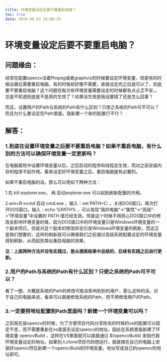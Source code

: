 ```yaml
---
title: 环境变量设定后要不要重启电脑？
toc: true
date: 2018-08-03 20:06:29
---
```

# 环境变量设定后要不要重启电脑？

## 问题缘由：


经常在配置opencv活着ffmpeg或者graphviz的时候要设定环境变量，但是有的时候设置后需要重启电脑，有的时候却好像不需要，直接设定完之后就可以了，到底要不要重启电脑？这个问题在每次有环境变量需要设定的时候都有点忐忑不安。。总是不知道到底是不是真的生效了？如果没生效是我设置错了还是怎么回事？

而且，设置用户的Path与系统的Path有什么区别？只使之系统的Path可不可以？而且为什么要设定在Path里面，我新建一个新的配置行不行？


## 解答：




### 1.到底在设置环境变量之后要不要重启电脑？如果不重启电脑，有什么别的方法可以确保环境变量一定更新吗？


在电脑属性中设置环境变量以后，之后启动的程序和线程会生效，而对之前驻留内存的程序不起作用。看来设定好环境变量之后，重启电脑是有必要的。

如果不重启电脑的话，那么可以用如下两种方法：

1.先 kill explorer.exe， 再 启动explorer.exe 可以起到刷新配置的作用。

2.win+R->cmd 启动 cmd.exe ，输入：set PATH=C: ，关闭DOS窗口。再次打开DOS窗口，输入：echo %PATH% ，可以发现“我的电脑”->“属性”->“高级”->“环境变量”中设置的 PATH 值已经生效。但是这个时候不用担心DOS窗口中的修改会影响环境变量的值，因为DOS窗口中的环境变量只是Windows环境变量的一个副本而已。但是对这个副本的修改却会引发Windows环境变量的刷新，而这正是我们想要的，这样的刷新就可以确保我们之前通过高级系统配置设定的环境变量得到刷新，从而起到类似重启电脑的效果。

**注：上面两种方法并没有实践过，是从搜索结果中总结的，后续有实践之后进行更新。**


### 2.用户的Path与系统的Path有什么区别？只使之系统的Path可不可以？


看了一圈，大概是系统的Path的修改可能会影响到别的用户，那么这样的话，对于自己的电脑来说，看来可以直接修改系统的Path，而不用修改用户的Path。


### 3.一定要将地址配置到Path里面吗？新建一个环境变量可以吗？


之前我在装opencv的时候，为了方便项目代码分享除去的时候的vs的配置可以固定不变，而不需要重新在vs里面去设定opencv的地址，因此在系统里面新建了环境变量 opencvBuild ，这样在VS里面就可以直接通过 $(opencvBuild) 来指代我环境变量设定的地址。如果别人clone项目代码想运行，就直接在自己的电脑上安装好opencv然后新建一个opencvBuild的环境变量，地址写成自己的opencv的地址即可。

